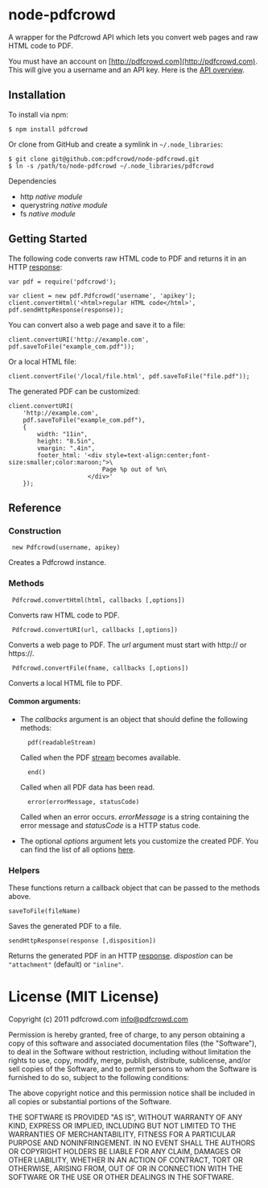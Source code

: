 # node-pdfcrowd

A wrapper for the Pdfcrowd API which lets you convert web pages and raw HTML code to PDF.

You must have an account on
[http://pdfcrowd.com](http://pdfcrowd.com). This will give you a
username and an API key. Here is the
[API overview](http://pdfcrowd.com/html-to-pdf-api/).

## Installation

To install via npm:

    $ npm install pdfcrowd
    
Or clone from GitHub and create a symlink in `~/.node_libraries`:

    $ git clone git@github.com:pdfcrowd/node-pdfcrowd.git
    $ ln -s /path/to/node-pdfcrowd ~/.node_libraries/pdfcrowd    

    
Dependencies

* http *native module*
* querystring *native module*
* fs *native module*

## Getting Started

The following code converts raw HTML code to PDF and returns it in an
HTTP
[response](http://nodejs.org/docs/latest/api/http.html#http.ServerResponse):

    var pdf = require('pdfcrowd');

    var client = new pdf.Pdfcrowd('username', 'apikey');
    client.convertHtml('<html>regular HTML code</html>', pdf.sendHttpResponse(response));
    
You can convert also a web page and save it to a file:
    
    client.convertURI('http://example.com', pdf.saveToFile("example_com.pdf"));

Or a local HTML file:
    
    client.convertFile('/local/file.html', pdf.saveToFile("file.pdf"));
    
The generated PDF can be customized:

    client.convertURI(
        'http://example.com', 
        pdf.saveToFile("example_com.pdf"),
        {
            width: "11in",
            height: "8.5in",
            vmargin: ".4in",
            footer_html: '<div style=text-align:center;font-size:smaller;color:maroon;">\
                              Page %p out of %n\
                          </div>'
        });

## Reference

### Construction

     new Pdfcrowd(username, apikey)

Creates a Pdfcrowd instance.
    
### Methods

     Pdfcrowd.convertHtml(html, callbacks [,options])

Converts raw HTML code to PDF.

     Pdfcrowd.convertURI(url, callbacks [,options])

Converts a web page to PDF. The *url* argument must start with http:// or https://.

     Pdfcrowd.convertFile(fname, callbacks [,options])

Converts a local HTML file to PDF.

#### Common arguments:

* The *callbacks* argument is an object that should define the following methods:

        pdf(readableStream)
  Called when the PDF [stream](http://nodejs.org/docs/latest/api/streams.html#readable_Stream) becomes available.
  
        end()
  Called when all PDF data has been read.
        
        error(errorMessage, statusCode)
  Called when an error occurs. *errorMessage* is a string containing the error message and *statusCode* is a HTTP status code.
  
* The optional *options* argument lets you customize the created
  PDF. You can find the list of all options
  [here](http://pdfcrowd.com/html-to-pdf-api/#api-ref-conversion-common-par).

    
### Helpers

These functions return a callback object that can be passed to
the methods above.

    saveToFile(fileName)
    
Saves the generated PDF to a file.
    
    sendHttpResponse(response [,disposition])
    
Returns the generated PDF in an HTTP
[response](http://nodejs.org/docs/latest/api/http.html#http.ServerResponse). *dispostion*
can be `"attachment"` (default) or `"inline"`.



# License (MIT License)

Copyright (c) 2011 pdfcrowd.com <info@pdfcrowd.com>

Permission is hereby granted, free of charge, to any person obtaining a copy
of this software and associated documentation files (the "Software"), to deal
in the Software without restriction, including without limitation the rights
to use, copy, modify, merge, publish, distribute, sublicense, and/or sell
copies of the Software, and to permit persons to whom the Software is
furnished to do so, subject to the following conditions:

The above copyright notice and this permission notice shall be included in
all copies or substantial portions of the Software.

THE SOFTWARE IS PROVIDED "AS IS", WITHOUT WARRANTY OF ANY KIND, EXPRESS OR
IMPLIED, INCLUDING BUT NOT LIMITED TO THE WARRANTIES OF MERCHANTABILITY,
FITNESS FOR A PARTICULAR PURPOSE AND NONINFRINGEMENT. IN NO EVENT SHALL THE
AUTHORS OR COPYRIGHT HOLDERS BE LIABLE FOR ANY CLAIM, DAMAGES OR OTHER
LIABILITY, WHETHER IN AN ACTION OF CONTRACT, TORT OR OTHERWISE, ARISING FROM,
OUT OF OR IN CONNECTION WITH THE SOFTWARE OR THE USE OR OTHER DEALINGS IN
THE SOFTWARE.
    

